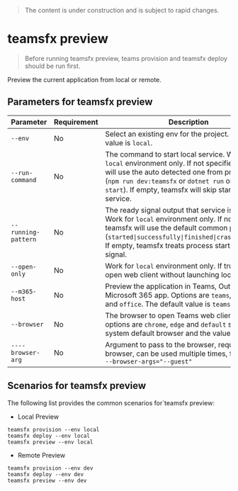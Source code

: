 > The content is under construction and is subject to rapid changes.

# teamsfx preview
> Before running teamsfx preview, teams provision and teamsfx deploy should be run first.

Preview the current application from local or remote.

## Parameters for teamsfx preview
|Parameter|Requirement|Description|
|--|--|--|
|`--env`|No|Select an existing env for the project. The default value is `local`.|
|`--run-command`|No|The command to start local service. Work for `local` environment only. If not specified, teamsfx will use the auto detected one from project type (`npm run dev:teamsfx` or `dotnet run` or `func start`). If empty, teamsfx will skip starting local service.|
|`--running-pattern`|No|The ready signal output that service is launched. Work for `local` environment only. If not specified, teamsfx will use the default common pattern (`started\|successfully\|finished\|crashed\|failed`). If empty, teamsfx treats process start as ready signal.|
|`--open-only`|No|Work for `local` environment only. If true, directly open web client without launching local service.|
|`--m365-host`|No|Preview the application in Teams, Outlook or the Microsoft 365 app. Options are `teams`, `outlook` and `office`. The default value is `teams`.|
|`--browser`|No|The browser to open Teams web client. The options are `chrome`, `edge` and `default` such as system default browser and the value is `default`.|
|`----browser-arg`|No|Argument to pass to the browser, requires --browser, can be used multiple times, for example, `--browser-args="--guest"`|

## Scenarios for teamsfx preview
The following list provides the common scenarios for`teamsfx preview:
- Local Preview
```shell
teamsfx provision --env local
teamsfx deploy --env local
teamsfx preview --env local
```

- Remote Preview
```shell
teamsfx provision --env dev
teamsfx deploy --env dev
teamsfx preview --env dev
```
